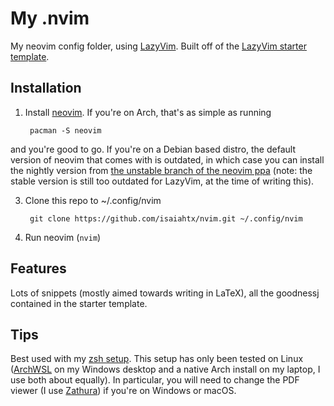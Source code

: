 # My .nvim

My neovim config folder, using [LazyVim](https://github.com/LazyVim/LazyVim).
Built off of the
[LazyVim starter template](https://github.com/LazyVim/starter).

## Installation

1. Install [neovim](https://neovim.io/). If you're on Arch, that's as simple as running

        pacman -S neovim

and you're good to go. If you're on a Debian based distro, the default version
of neovim that comes with is outdated, in which case you can install the
nightly version from [the unstable branch of the neovim
ppa](https://launchpad.net/~neovim-ppa/+archive/ubuntu/unstable) (note: the
stable version is still too outdated for LazyVim, at the time of writing this).

3. Clone this repo to ~/.config/nvim

        git clone https://github.com/isaiahtx/nvim.git ~/.config/nvim

4. Run neovim (`nvim`)

## Features

Lots of snippets (mostly aimed towards writing in LaTeX), all the goodnessj
contained in the starter template.

## Tips

Best used with my [zsh setup](https://github.com/isaiahtx/zdotdir). This setup
has only been tested on Linux ([ArchWSL](https://github.com/yuk7/ArchWSL) on my
Windows desktop and a native Arch install on my laptop, I use both about
equally). In particular, you will need to change the PDF viewer (I use
[Zathura](https://github.com/pwmt/zathura)) if you're on Windows or macOS.
